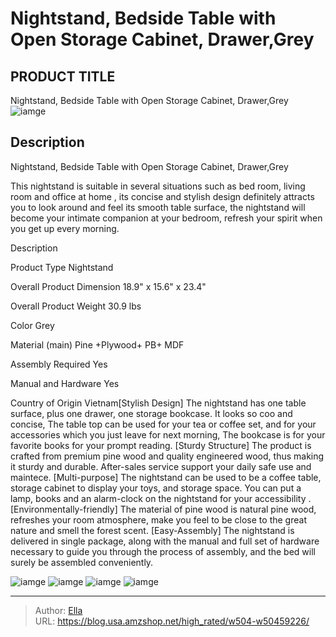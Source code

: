 # Nightstand, Bedside Table with Open Storage Cabinet, Drawer,Grey


## PRODUCT TITLE 

Nightstand, Bedside Table with Open Storage Cabinet, Drawer,Grey
![iamge](https://b2bfiles1.gigab2b.cn/image/wkseller/3255/20221121_aee0ea43261a09f433af4fcb55da7c43.jpg)

## Description

Nightstand, Bedside Table with Open Storage Cabinet, Drawer,Grey

This nightstand is suitable in several situations such as bed room, living room and office at home , its concise and stylish design definitely attracts you to look around and feel its smooth table surface, the nightstand will become your intimate companion at your bedroom, refresh your spirit when you get up every morning.




Description




Product Type
Nightstand


Overall Product Dimension
18.9&#34; x 15.6&#34; x 23.4&#34;


Overall Product Weight
30.9 lbs


Color
Grey


Material (main)
Pine &#43;Plywood&#43; PB&#43; MDF


Assembly Required
Yes


Manual and Hardware
Yes


Country of Origin
Vietnam[Stylish Design]  The nightstand has one table surface, plus one drawer, one storage bookcase. It looks so coo and concise, The table top can be used for your tea or coffee set, and for your accessories which you just leave for next morning, The bookcase is for your favorite books for your prompt reading.
[Sturdy Structure]  The product is crafted from premium pine wood and quality engineered wood, thus making it sturdy and durable. After-sales service support your daily safe use and maintece.
[Multi-purpose]  The nightstand can be used to be a coffee table, storage cabinet to display your toys, and storage space. You can put a lamp, books and an alarm-clock  on the nightstand for your accessibility .
[Environmentally-friendly]  The material of pine wood is natural pine wood, refreshes your room atmosphere, make you feel to be close to the great nature and smell the forest scent.
[Easy-Assembly]  The nightstand is delivered in single package, along with the manual  and full set of hardware necessary to guide you through the process of assembly, and the bed will surely be assembled conveniently.






![iamge](https://b2bfiles1.gigab2b.cn/image/wkseller/3255/20221121_c9dd1c4615eabda1d7565ef4b8391f25.jpg)
![iamge](https://b2bfiles1.gigab2b.cn/image/wkseller/3255/20221121_8cb63441aaeffea6ebaa3bbddb81f4dc.jpg)
![iamge](https://b2bfiles1.gigab2b.cn/image/wkseller/3255/20221121_d55b751cd9372ac9348133f8ca394801.jpg)
![iamge](https://b2bfiles1.gigab2b.cn/image/wkseller/3255/20221103_740696b89510ba60242fcf91dd4ae49a.jpg)


---

> Author: [Ella](https://blog.usa.amzshop.net/)  
> URL: https://blog.usa.amzshop.net/high_rated/w504-w50459226/  

